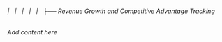 ###### |   |   |   |   |   ├── Revenue Growth and Competitive Advantage Tracking

*Add content here*